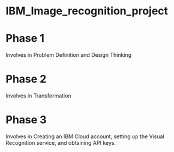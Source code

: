 # IBM_Image_recognition_project

# Phase 1
Involves in Problem Definition and Design Thinking
# Phase 2
Involves in Transformation
# Phase 3
Involves in Creating an IBM Cloud account, setting up the Visual Recognition service, and obtaining API keys. 
